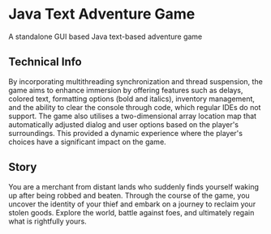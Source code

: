 # Java Text Adventure Game
A standalone GUI based Java text-based adventure game

## Technical Info
By incorporating multithreading synchronization and thread suspension, the game aims to enhance immersion by offering features such as delays, colored text, formatting options (bold and italics), inventory management, and the ability to clear the console through code, which regular IDEs do not support. The game also utilises a two-dimensional array location map that automatically adjusted dialog and user options based on the player's surroundings. This provided a dynamic experience where the player's choices have a significant impact on the game.

## Story
You are a merchant from distant lands who suddenly finds yourself waking up after being robbed and beaten. Through the course of the game, you uncover the identity of your thief and embark on a journey to reclaim your stolen goods. Explore the world, battle against foes, and ultimately regain what is rightfully yours.
